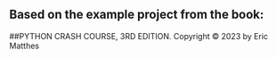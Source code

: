 ## Based on the example project from the book:

##PYTHON CRASH COURSE, 3RD EDITION. Copyright © 2023 by Eric Matthes
